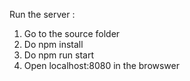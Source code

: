 Run the server : 

1. Go to the source folder
2. Do npm install
3. Do npm run start
4. Open localhost:8080 in the browswer
